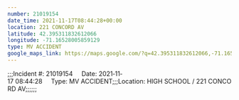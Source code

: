 ```yaml
---
number: 21019154
date_time: 2021-11-17T08:44:28+00:00
location: 221 CONCORD AV
latitude: 42.395311832612066
longitude: -71.16528005859129
type: MV ACCIDENT
google_maps_link: https://maps.google.com/?q=42.395311832612066,-71.16528005859129
---
```


;;;Incident #: 21019154     Date: 2021‐11‐17 08:44:28     Type: MV ACCIDENT;;;Location: HIGH SCHOOL / 221 CONCORD AV;;;;;;
